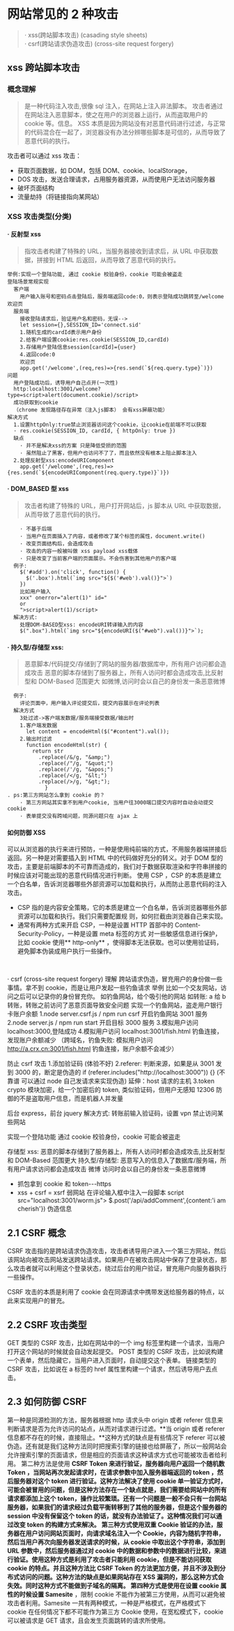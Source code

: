# 网站常见的 2 种攻击

> · xss(跨站脚本攻击) (casading style sheets) \
> · csrf(跨站请求伪造攻击) (cross-site request forgery)

## xss 跨站脚本攻击

### 概念理解

> 是一种代码注入攻击,很像 sql 注入，在网站上注入非法脚本。
> 攻击者通过在网站注入恶意脚本，使之在用户的浏览器上运行，从而盗取用户的 cookie 等。信息。
> XSS 本质是因为网站没有对恶意代码进行过滤，与正常的代码混合在一起了，浏览器没有办法分辨哪些脚本是可信的，从而导致了恶意代码的执行。

攻击者可以通过 xss 攻击：

- 获取页面数据，如 DOM，包括 DOM、cookie、localStorage，
- DOS 攻击，发送合理请求，占用服务器资源，从而使用户无法访问服务器
- 破坏页面结构
- 流量劫持（将链接指向某网站）

### XSS 攻击类型(分类)

#### · 反射型 xss

> 指攻击者构建了特殊的 URL，当服务器接收到请求后，从 URL 中获取数据，拼接到 HTML 后返回，从而导致了恶意代码的执行。

```
举例:实现一个登陆功能, 通过 cookie 校验身份，cookie 可能会被盗走
登陆场景常规实现
  客户端
    用户输入账号和密码点击登陆后，服务端返回code:0，则表示登陆成功跳转至/welcome欢迎页
  服务端
    接收登陆请求后，验证用户名和密码，无误-->
    let session={},SESSION_ID='connect.sid'
    1.随机生成的cardId表示用户身份
    2.给客户端设置cookie:res.cookie(SESSION_ID,cardId)
    3.存储用户登陆信息session[cardId]={user}
    4.返回code:0
    欢迎页
    app.get('/welcome',(req,res)=>{res.send(`${req.query.type}`)})
问题
  用户登陆成功后，诱导用户自己点开(一次性)
  http:localhost:3001/welcome?type=script>alert(document.cookie)/script>
  成功获取到cookie
  （chrome 发现路径存在异常（注入js脚本） 会有xss屏蔽功能）
解决方式
  1.设置httpOnly:true禁止浏览器访问这个cookie，让cookie在前端不可以获取
  · res.cookie(SESSION_ID, cardId, { httpOnly: true })
  缺点
    · 并不是解决xss的方案 只是降低受损的范围
    · 虽然阻止了黑客，但用户也访问不了了，而且依然没有根本上阻止脚本注入
  2.处理反射型xss:encodeURIComponent
    app.get('/welcome',(req,res)=>{res.send(`${encodeURIComponent(req.query.type)}`)})
```

#### · DOM_BASED 型 xss

> 攻击者构建了特殊的 URL，用户打开网站后，js 脚本从 URL 中获取数据，从而导致了恶意代码的执行。

```
    · 不基于后端
    · 当用户在页面插入了内容，或者修改了某个标签的属性，document.write()
    · 改变页面结构后，会造成攻击
    · 攻击的内容一般被叫做 xss payload xss载体
    · 只是改变了当前客户端的页面展示。不会伤害到其他用户的客户端
  例子:
    $('#add').on('click', function() {
      $('.box').html(`img src="${$('#web').val()}">`)
    })
    比如用户输入
    xxx" onerror="alert(1)" id="
    or
    ">script>alert(1)/script>
  解决方式:
    处理DOM-BASED型xss: encodeURI转译输入的内容
    $(".box").html(`img src="${encodeURI($("#web").val())}">`);
```

#### · 持久型/存储型 xss:

> 恶意脚本/代码提交/存储到了网站的服务器/数据库中，所有用户访问都会造成攻击
> 恶意的脚本存储到了服务器上，所有人访问时都会造成攻击,比反射型和 DOM-Based 范围更大
> 如微博,访问时会以自己的身份发一条恶意微博

```
  例子:
    评论页面中，用户输入评论提交后，提交内容展示在评论列表
  解决方式
    3处过滤->客户端发数据/服务端接受数据/输出时
    1.客户端发数据
      let content = encodeHtml($("#content").val());
    2.输出时过滤
      function encodeHtml(str) {
        return str
          .replace(/&/g, "&amp;")
          .replace(/"/g, "&quot;")
          .replace(/'/g, "&apos;")
          .replace(/</g, "&lt;")
          .replace(/>/g, "&gt;");
            }
. ps:第三方网站怎么拿到 cookie 的？
    · 第三方网站其实拿不到用户cookie, 当用户往3000端口提交内容时自动会动提交 cookie
    · 表单提交没有跨域问题，同源问题只在 ajax 上
```

#### 如何防御 XSS

可以从浏览器的执行来进行预防，一种是使用纯前端的方式，不用服务器端拼接后返回。另一种是对需要插入到 HTML 中的代码做好充分的转义。对于 DOM 型的攻击，主要是前端脚本的不可靠而造成的，我们对于数据获取渲染和字符串拼接的时候应该对可能出现的恶意代码情况进行判断。
使用 CSP ，CSP 的本质是建立一个白名单，告诉浏览器哪些外部资源可以加载和执行，从而防止恶意代码的注入攻击。

- CSP 指的是内容安全策略，它的本质是建立一个白名单，告诉浏览器哪些外部资源可以加载和执行。我们只需要配置规 则，如何拦截由浏览器自己来实现。
- 通常有两种方式来开启 CSP，一种是设置 HTTP 首部中的 Content-Security-Policy，一种是设置 meta 标签的方式
对一些敏感信息进行保护，比如 cookie 使用** http-only** ，使得脚本无法获取。也可以使用验证码，避免脚本伪装成用户执行一些操作。
  <pre>

· csrf (cross-site request forgery)
理解
跨站请求伪造，冒充用户的身份做一些事情。拿不到 cookie，而是让用户发起一些钓鱼请求
举例
比如一个交友网站，访问之后可以记录你的身份冒充你。
如钓鱼网站，给个吸引他的网站
如转账: a 给 b 转账，转账之前访问了恶意页面导致安全问题
实现一个钓鱼网站，盗走用户银行卡账户余额
1.node server.csrf.js / npm run csrf 开启钓鱼网站 3001 服务
2.node server.js / npm run start 开启目标 3000 服务 3.模拟用户访问 localhost:3000,登陆成功 4.模拟用户访问 localhost:3001/fish.html 钓鱼连接，发现账户余额减少
（跨域名，钓鱼失败: 模拟用户访问 http://a.crx.cn:3001/fish.html 钓鱼连接，账户余额不会减少）

防止 csrf 攻击 1.添加验证码 (体验不好)
2.referer: 判断来源，如果是从 3001 发到 3000 的，断定是伪造的
if (referer.includes("http://localhost:3000")) {}
(不靠谱 可以通过 node 自己发请求来实现伪造)
延伸：host 请求的主机
3.token
crypto 模块加密，给一个加密后的 token, 类似验证码，但用户无感知
12306 防御的不是盗取用户信息，而是机器人并发量

后台 express，前台 jquery
解决方式:
转账前输入验证码，设置 vpn 禁止访问某些网站

实现一个登陆功能
通过 cookie 校验身份，cookie 可能会被盗走

存储型 xss:
恶意的脚本存储到了服务器上，所有人访问时都会造成攻击,比反射型和 DOM-Based 范围更大
持久型/存储型: 恶意写入的信息入了数据库/服务端，所有用户请求访问都会造成攻击
微博 访问时会以自己的身份发一条恶意微博

- 抓包拿到 cookie 和 token---https
- xss + csrf = xsrf 弱网站
  在评论输入框中注入一段脚本 script src="localhost:3001/worm.js">
  $.post('/api/addComment',{content:'i am cherish'})
  伪造信息
  </pre>

## 2.1 CSRF 概念

CSRF 攻击指的是跨站请求伪造攻击，攻击者诱导用户进入一个第三方网站，然后该网站向被攻击网站发送跨站请求。如果用户在被攻击网站中保存了登录状态，那么攻击者就可以利用这个登录状态，绕过后台的用户验证，冒充用户向服务器执行一些操作。

CSRF 攻击的本质是利用了 cookie 会在同源请求中携带发送给服务器的特点，以此来实现用户的冒充。

## 2.2 CSRF 攻击类型

GET 类型的 CSRF 攻击，比如在网站中的一个 img 标签里构建一个请求，当用户打开这个网站的时候就会自动发起提交。
POST 类型的 CSRF 攻击，比如说构建一个表单，然后隐藏它，当用户进入页面时，自动提交这个表单。
链接类型的 CSRF 攻击，比如说在 a 标签的 href 属性里构建一个请求，然后诱导用户去点击。

## 2.3 如何防御 CSRF

第一种是同源检测的方法，服务器根据 http 请求头中 origin 或者 referer 信息来判断请求是否为允许访问的站点，从而对请求进行过滤。**当 origin 或者 referer 信息都不存在的时候，直接阻止。**这种方式的缺点是有些情况下 referer 可以被伪造。还有就是我们这种方法同时把搜索引擎的链接也给屏蔽了，所以一般网站会允许搜索引擎的页面请求，但是相应的页面请求这种请求方式也可能被攻击者给利用。
第二种方法是使用 **CSRF Token **来进行验证，服务器向用户返回一个随机数 Token ，当网站再次发起请求时，在请求参数中加入服务器端返回的 token ，然后服务器对这个 token 进行验证。这种方法解决了使用 cookie 单一验证方式时，可能会被冒用的问题，但是这种方法存在一个缺点就是，我们需要给网站中的所有请求都添加上这个 token，操作比较繁琐。还有一个问题是一般不会只有一台网站服务器，如果我们的请求经过负载平衡转移到了其他的服务器，但是这个服务器的 session 中没有保留这个 token 的话，就没有办法验证了。这种情况我们可以通过改变 token 的构建方式来解决。
第三种方式使用双重 Cookie 验证的办法，服务器在用户访问网站页面时，向请求域名注入一个 Cookie，内容为随机字符串，然后当用户再次向服务器发送请求的时候，从 cookie 中取出这个字符串，添加到 URL 参数中，然后服务器通过对 cookie 中的数据和参数中的数据进行比较，来进行验证。使用这种方式是利用了攻击者只能利用 cookie，但是不能访问获取 cookie 的特点。并且这种方法比 CSRF Token 的方法更加方便，并且不涉及到分布式访问的问题。这种方法的缺点是如果网站存在 XSS 漏洞的，那么这种方式会失效。同时这种方式不能做到子域名的隔离。
第四种方式是使用在设置** cookie 属性的时候设置 Samesite** ，限制 cookie 不能作为被第三方使用，从而可以避免被攻击者利用。Samesite 一共有两种模式，一种是严格模式，在严格模式下 cookie 在任何情况下都不可能作为第三方 Cookie 使用，在宽松模式下，cookie 可以被请求是 GET 请求，且会发生页面跳转的请求所使用。
